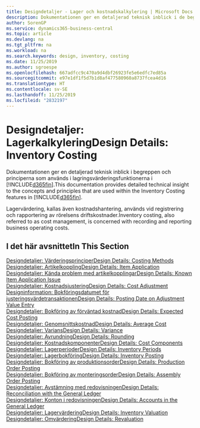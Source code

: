 ```yaml
---
title: Designdetaljer - Lager och kostnadskalkylering | Microsoft Docs
description: Dokumentationen ger en detaljerad teknisk inblick i de begrepp och principer som används i lagervärderingsfunktionerna i Business Central.
author: SorenGP
ms.service: dynamics365-business-central
ms.topic: article
ms.devlang: na
ms.tgt_pltfrm: na
ms.workload: na
ms.search.keywords: design, inventory, costing
ms.date: 11/25/2019
ms.author: sgroespe
ms.openlocfilehash: 667adfcc9c470a9d4dbf26923fe5e6edfc7ed85a
ms.sourcegitcommit: e97e1df1f5d7b1d8af477580960a8737fcea4d16
ms.translationtype: HT
ms.contentlocale: sv-SE
ms.lasthandoff: 11/25/2019
ms.locfileid: "2832197"
---
```

# <a name="design-details-inventory-costing"></a><span data-ttu-id="11ae9-103">Designdetaljer: Lagerkalkylering</span><span class="sxs-lookup"><span data-stu-id="11ae9-103">Design Details: Inventory Costing</span></span>
<span data-ttu-id="11ae9-104">Dokumentationen ger en detaljerad teknisk inblick i begreppen och principerna som används i lagringsvärderingsfunktionerna i [!INCLUDE[d365fin](includes/d365fin_md.md)].</span><span class="sxs-lookup"><span data-stu-id="11ae9-104">This documentation provides detailed technical insight to the concepts and principles that are used within the Inventory Costing features in [!INCLUDE[d365fin](includes/d365fin_md.md)].</span></span>  

<span data-ttu-id="11ae9-105">Lagervärdering, kallas även kostnadshantering, används vid registrering och rapportering av rörelsens driftskostnader.</span><span class="sxs-lookup"><span data-stu-id="11ae9-105">Inventory costing, also referred to as cost management, is concerned with recording and reporting business operating costs.</span></span>  

## <a name="in-this-section"></a><span data-ttu-id="11ae9-106">I det här avsnittet</span><span class="sxs-lookup"><span data-stu-id="11ae9-106">In This Section</span></span>  
[<span data-ttu-id="11ae9-107">Designdetaljer: Värderingsprinciper</span><span class="sxs-lookup"><span data-stu-id="11ae9-107">Design Details: Costing Methods</span></span>](design-details-costing-methods.md)  
[<span data-ttu-id="11ae9-108">Designdetaljer: Artikelkoppling</span><span class="sxs-lookup"><span data-stu-id="11ae9-108">Design Details: Item Application</span></span>](design-details-item-application.md)  
[<span data-ttu-id="11ae9-109">Designdetaljer: Kända problem med artikelkopplingar</span><span class="sxs-lookup"><span data-stu-id="11ae9-109">Design Details: Known Item Application Issue</span></span>](design-details-inventory-zero-level-open-item-ledger-entries.md)  
[<span data-ttu-id="11ae9-110">Designdetaljer: Kostnadsjustering</span><span class="sxs-lookup"><span data-stu-id="11ae9-110">Design Details: Cost Adjustment</span></span>](design-details-cost-adjustment.md)  
[<span data-ttu-id="11ae9-111">Designinformation: Bokföringsdatumet för justeringsvärdetransaktionen</span><span class="sxs-lookup"><span data-stu-id="11ae9-111">Design Details: Posting Date on Adjustment Value Entry</span></span>](design-details-inventory-adjustment-value-entry-posting-date.md)  
[<span data-ttu-id="11ae9-112">Designdetaljer: Bokföring av förväntad kostnad</span><span class="sxs-lookup"><span data-stu-id="11ae9-112">Design Details: Expected Cost Posting</span></span>](design-details-expected-cost-posting.md)  
[<span data-ttu-id="11ae9-113">Designdetaljer: Genomsnittskostnad</span><span class="sxs-lookup"><span data-stu-id="11ae9-113">Design Details: Average Cost</span></span>](design-details-average-cost.md)  
[<span data-ttu-id="11ae9-114">Designdetaljer: Varians</span><span class="sxs-lookup"><span data-stu-id="11ae9-114">Design Details: Variance</span></span>](design-details-variance.md)  
[<span data-ttu-id="11ae9-115">Designdetaljer: Avrundning</span><span class="sxs-lookup"><span data-stu-id="11ae9-115">Design Details: Rounding</span></span>](design-details-rounding.md)  
[<span data-ttu-id="11ae9-116">Designdetaljer: Kostnadskomponenter</span><span class="sxs-lookup"><span data-stu-id="11ae9-116">Design Details: Cost Components</span></span>](design-details-cost-components.md)  
[<span data-ttu-id="11ae9-117">Designdetaljer: Lagerperioder</span><span class="sxs-lookup"><span data-stu-id="11ae9-117">Design Details: Inventory Periods</span></span>](design-details-inventory-periods.md)  
[<span data-ttu-id="11ae9-118">Designdetaljer: Lagerbokföring</span><span class="sxs-lookup"><span data-stu-id="11ae9-118">Design Details: Inventory Posting</span></span>](design-details-inventory-posting.md)  
[<span data-ttu-id="11ae9-119">Designdetaljer: Bokföring av produktionsorder</span><span class="sxs-lookup"><span data-stu-id="11ae9-119">Design Details: Production Order Posting</span></span>](design-details-production-order-posting.md)  
[<span data-ttu-id="11ae9-120">Designdetaljer: Bokföring av monteringsorder</span><span class="sxs-lookup"><span data-stu-id="11ae9-120">Design Details: Assembly Order Posting</span></span>](design-details-assembly-order-posting.md)  
[<span data-ttu-id="11ae9-121">Designdetaljer: Avstämning med redovisningen</span><span class="sxs-lookup"><span data-stu-id="11ae9-121">Design Details: Reconciliation with the General Ledger</span></span>](design-details-reconciliation-with-the-general-ledger.md)  
[<span data-ttu-id="11ae9-122">Designdetaljer: Konton i redovisningen</span><span class="sxs-lookup"><span data-stu-id="11ae9-122">Design Details: Accounts in the General Ledger</span></span>](design-details-accounts-in-the-general-ledger.md)  
[<span data-ttu-id="11ae9-123">Designdetaljer: Lagervärdering</span><span class="sxs-lookup"><span data-stu-id="11ae9-123">Design Details: Inventory Valuation</span></span>](design-details-inventory-valuation.md)  
[<span data-ttu-id="11ae9-124">Designdetaljer: Omvärdering</span><span class="sxs-lookup"><span data-stu-id="11ae9-124">Design Details: Revaluation</span></span>](design-details-revaluation.md)
